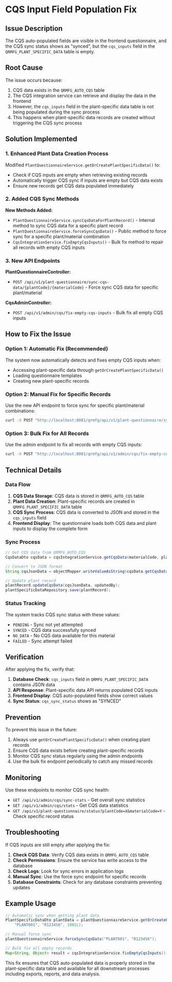 # CQS Input Field Population Fix

## Issue Description

The CQS auto-populated fields are visible in the frontend questionnaire, and the CQS sync status shows as "synced", but the `cqs_inputs` field in the `QRMFG_PLANT_SPECIFIC_DATA` table is empty.

## Root Cause

The issue occurs because:

1. CQS data exists in the `QRMFG_AUTO_CQS` table
2. The CQS integration service can retrieve and display the data in the frontend
3. However, the `cqs_inputs` field in the plant-specific data table is not being populated during the sync process
4. This happens when plant-specific data records are created without triggering the CQS sync process

## Solution Implemented

### 1. Enhanced Plant Data Creation Process

Modified `PlantQuestionnaireService.getOrCreatePlantSpecificData()` to:
- Check if CQS inputs are empty when retrieving existing records
- Automatically trigger CQS sync if inputs are empty but CQS data exists
- Ensure new records get CQS data populated immediately

### 2. Added CQS Sync Methods

**New Methods Added:**

- `PlantQuestionnaireService.syncCqsDataForPlantRecord()` - Internal method to sync CQS data for a specific plant record
- `PlantQuestionnaireService.forceSyncCqsData()` - Public method to force sync for a specific plant/material combination
- `CqsIntegrationService.fixEmptyCqsInputs()` - Bulk fix method to repair all records with empty CQS inputs

### 3. New API Endpoints

**PlantQuestionnaireController:**
- `POST /api/v1/plant-questionnaire/sync-cqs-data/{plantCode}/{materialCode}` - Force sync CQS data for specific plant/material

**CqsAdminController:**
- `POST /api/v1/admin/cqs/fix-empty-cqs-inputs` - Bulk fix all empty CQS inputs

## How to Fix the Issue

### Option 1: Automatic Fix (Recommended)

The system now automatically detects and fixes empty CQS inputs when:
- Accessing plant-specific data through `getOrCreatePlantSpecificData()`
- Loading questionnaire templates
- Creating new plant-specific records

### Option 2: Manual Fix for Specific Records

Use the new API endpoint to force sync for specific plant/material combinations:

```bash
curl -X POST "http://localhost:8081/qrmfg/api/v1/plant-questionnaire/sync-cqs-data/{plantCode}/{materialCode}"
```

### Option 3: Bulk Fix for All Records

Use the admin endpoint to fix all records with empty CQS inputs:

```bash
curl -X POST "http://localhost:8081/qrmfg/api/v1/admin/cqs/fix-empty-cqs-inputs"
```

## Technical Details

### Data Flow

1. **CQS Data Storage**: CQS data is stored in `QRMFG_AUTO_CQS` table
2. **Plant Data Creation**: Plant-specific records are created in `QRMFG_PLANT_SPECIFIC_DATA` table
3. **CQS Sync Process**: CQS data is converted to JSON and stored in the `cqs_inputs` field
4. **Frontend Display**: The questionnaire loads both CQS data and plant inputs to display the complete form

### Sync Process

```java
// Get CQS data from QRMFG_AUTO_CQS
CqsDataDto cqsData = cqsIntegrationService.getCqsData(materialCode, plantCode);

// Convert to JSON format
String cqsJsonData = objectMapper.writeValueAsString(cqsData.getCqsData());

// Update plant record
plantRecord.updateCqsData(cqsJsonData, updatedBy);
plantSpecificDataRepository.save(plantRecord);
```

### Status Tracking

The system tracks CQS sync status with these values:
- `PENDING` - Sync not yet attempted
- `SYNCED` - CQS data successfully synced
- `NO_DATA` - No CQS data available for this material
- `FAILED` - Sync attempt failed

## Verification

After applying the fix, verify that:

1. **Database Check**: `cqs_inputs` field in `QRMFG_PLANT_SPECIFIC_DATA` contains JSON data
2. **API Response**: Plant-specific data API returns populated CQS inputs
3. **Frontend Display**: CQS auto-populated fields show correct values
4. **Sync Status**: `cqs_sync_status` shows as "SYNCED"

## Prevention

To prevent this issue in the future:

1. Always use `getOrCreatePlantSpecificData()` when creating plant records
2. Ensure CQS data exists before creating plant-specific records
3. Monitor CQS sync status regularly using the admin endpoints
4. Use the bulk fix endpoint periodically to catch any missed records

## Monitoring

Use these endpoints to monitor CQS sync health:

- `GET /api/v1/admin/cqs/sync-stats` - Get overall sync statistics
- `GET /api/v1/admin/cqs/stats` - Get CQS data statistics
- `GET /api/v1/plant-questionnaire/status?plantCode=X&materialCode=Y` - Check specific record status

## Troubleshooting

If CQS inputs are still empty after applying the fix:

1. **Check CQS Data**: Verify CQS data exists in `QRMFG_AUTO_CQS` table
2. **Check Permissions**: Ensure the service has write access to the database
3. **Check Logs**: Look for sync errors in application logs
4. **Manual Sync**: Use the force sync endpoint for specific records
5. **Database Constraints**: Check for any database constraints preventing updates

## Example Usage

```java
// Automatic sync when getting plant data
PlantSpecificDataDto plantData = plantQuestionnaireService.getOrCreatePlantSpecificData(
    "PLANT001", "R123456", 1001L);

// Manual force sync
plantQuestionnaireService.forceSyncCqsData("PLANT001", "R123456");

// Bulk fix all empty records
Map<String, Object> result = cqsIntegrationService.fixEmptyCqsInputs();
```

This fix ensures that CQS auto-populated data is properly stored in the plant-specific data table and available for all downstream processes including exports, reports, and data analysis.